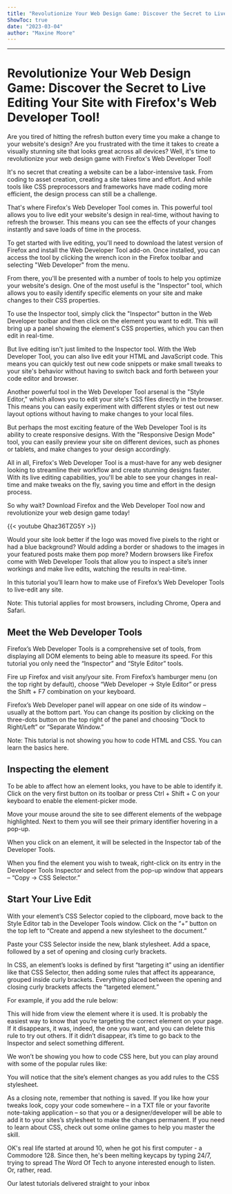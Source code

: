 ```yaml
---
title: "Revolutionize Your Web Design Game: Discover the Secret to Live Editing Your Site with Firefox's Web Developer Tool!"
ShowToc: true 
date: "2023-03-04"
author: "Maxine Moore"
---
```

*****
# Revolutionize Your Web Design Game: Discover the Secret to Live Editing Your Site with Firefox's Web Developer Tool!

Are you tired of hitting the refresh button every time you make a change to your website's design? Are you frustrated with the time it takes to create a visually stunning site that looks great across all devices? Well, it's time to revolutionize your web design game with Firefox's Web Developer Tool!

It's no secret that creating a website can be a labor-intensive task. From coding to asset creation, creating a site takes time and effort. And while tools like CSS preprocessors and frameworks have made coding more efficient, the design process can still be a challenge.

That's where Firefox's Web Developer Tool comes in. This powerful tool allows you to live edit your website's design in real-time, without having to refresh the browser. This means you can see the effects of your changes instantly and save loads of time in the process.

To get started with live editing, you'll need to download the latest version of Firefox and install the Web Developer Tool add-on. Once installed, you can access the tool by clicking the wrench icon in the Firefox toolbar and selecting "Web Developer" from the menu.

From there, you'll be presented with a number of tools to help you optimize your website's design. One of the most useful is the "Inspector" tool, which allows you to easily identify specific elements on your site and make changes to their CSS properties.

To use the Inspector tool, simply click the "Inspector" button in the Web Developer toolbar and then click on the element you want to edit. This will bring up a panel showing the element's CSS properties, which you can then edit in real-time.

But live editing isn't just limited to the Inspector tool. With the Web Developer Tool, you can also live edit your HTML and JavaScript code. This means you can quickly test out new code snippets or make small tweaks to your site's behavior without having to switch back and forth between your code editor and browser.

Another powerful tool in the Web Developer Tool arsenal is the "Style Editor," which allows you to edit your site's CSS files directly in the browser. This means you can easily experiment with different styles or test out new layout options without having to make changes to your local files.

But perhaps the most exciting feature of the Web Developer Tool is its ability to create responsive designs. With the "Responsive Design Mode" tool, you can easily preview your site on different devices, such as phones or tablets, and make changes to your design accordingly.

All in all, Firefox's Web Developer Tool is a must-have for any web designer looking to streamline their workflow and create stunning designs faster. With its live editing capabilities, you'll be able to see your changes in real-time and make tweaks on the fly, saving you time and effort in the design process.

So why wait? Download Firefox and the Web Developer Tool now and revolutionize your web design game today!

{{< youtube Qhaz36TZG5Y >}} 



Would your site look better if the logo was moved five pixels to the right or had a blue background? Would adding a border or shadows to the images in your featured posts make them pop more? Modern browsers like Firefox come with Web Developer Tools that allow you to inspect a site’s inner workings and make live edits, watching the results in real-time.
 
In this tutorial you’ll learn how to make use of Firefox’s Web Developer Tools to live-edit any site. 
 
Note: This tutorial applies for most browsers, including Chrome, Opera and Safari.
 
## Meet the Web Developer Tools
 
Firefox’s Web Developer Tools is a comprehensive set of tools, from displaying all DOM elements to being able to measure its speed. For this tutorial you only need the “Inspector” and “Style Editor” tools.
 
Fire up Firefox and visit any/your site. From Firefox’s hamburger menu (on the top right by default), choose “Web Developer -> Style Editor” or press the Shift + F7 combination on your keyboard.
 
Firefox’s Web Developer panel will appear on one side of its window – usually at the bottom part. You can change its position by clicking on the three-dots button on the top right of the panel and choosing “Dock to Right/Left” or “Separate Window.”
 
Note: This tutorial is not showing you how to code HTML and CSS. You can learn the basics here.
 
## Inspecting the element
 
To be able to affect how an element looks, you have to be able to identify it. Click on the very first button on its toolbar or press Ctrl + Shift + C on your keyboard to enable the element-picker mode.
 
Move your mouse around the site to see different elements of the webpage highlighted. Next to them you will see their primary identifier hovering in a pop-up.
 
When you click on an element, it will be selected in the Inspector tab of the Developer Tools. 
 
When you find the element you wish to tweak, right-click on its entry in the Developer Tools Inspector and select from the pop-up window that appears – “Copy -> CSS Selector.”
 
## Start Your Live Edit
 
With your element’s CSS Selector copied to the clipboard, move back to the Style Editor tab in the Developer Tools window. Click on the “+” button on the top left to “Create and append a new stylesheet to the document.”
 
Paste your CSS Selector inside the new, blank stylesheet. Add a space, followed by a set of opening and closing curly brackets.
 
In CSS, an element’s looks is defined by first “targeting it” using an identifier like that CSS Selector, then adding some rules that affect its appearance, grouped inside curly brackets. Everything placed between the opening and closing curly brackets affects the “targeted element.”
 
For example, if you add the rule below:
 
This will hide from view the element where it is used. It is probably the easiest way to know that you’re targeting the correct element on your page. If it disappears, it was, indeed, the one you want, and you can delete this rule to try out others. If it didn’t disappear, it’s time to go back to the Inspector and select something different.
 
We won’t be showing you how to code CSS here, but you can play around with some of the popular rules like:
 
You will notice that the site’s element changes as you add rules to the CSS stylesheet. 
 
As a closing note, remember that nothing is saved. If you like how your tweaks look, copy your code somewhere – in a TXT file or your favorite note-taking application – so that you or a designer/developer will be able to add it to your sites’s stylesheet to make the changes permanent. If you need to learn about CSS, check out some online games to help you master the skill.
 
OK's real life started at around 10, when he got his first computer - a Commodore 128. Since then, he's been melting keycaps by typing 24/7, trying to spread The Word Of Tech to anyone interested enough to listen. Or, rather, read.
 
Our latest tutorials delivered straight to your inbox




